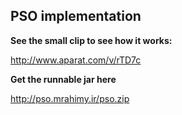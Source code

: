 ## PSO implementation 

**See the small clip to see how it works:**

http://www.aparat.com/v/rTD7c

**Get the runnable jar here**

http://pso.mrahimy.ir/pso.zip

